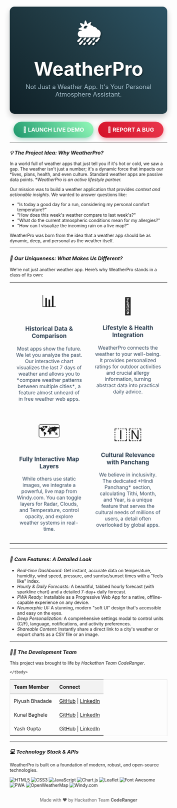 <div align="center">

<div style="border-radius: 15px; background: linear-gradient(45deg, #0f2027, #203a43, #2c5364); color: white; padding: 30px; box-shadow: 0 10px 20px rgba(0,0,0,0.2);">
    <h1 style="font-size: 60px; font-weight: bold; margin: 0; text-shadow: 2px 2px 4px #00000080;">
        <span style="font-size: 72px; display: block; margin-bottom: 10px;">🌦</span>
        WeatherPro
    </h1>
    <p style="font-size: 20px; color: #a7c0cd; margin-top: 10px;">
        Not Just a Weather App. It's Your Personal Atmosphere Assistant.
    </p>
</div>

<div style="margin-top: 25px; display: flex; justify-content: center; flex-wrap: wrap; gap: 15px;">
    <a href="[YOUR_LIVE_DEMO_URL]" style="text-decoration: none; display: inline-block; padding: 15px 30px; font-size: 18px; font-weight: bold; color: white; background: linear-gradient(45deg, #1d976c, #93f9b9); border-radius: 50px; box-shadow: 0 5px 15px rgba(29, 151, 108, 0.4); transition: all 0.3s;">
        🚀 LAUNCH LIVE DEMO
    </a>
    <a href="[YOUR_GITHUB_REPO_URL]/issues" style="text-decoration: none; display: inline-block; padding: 15px 30px; font-size: 18px; font-weight: bold; color: white; background: linear-gradient(45deg, #d31027, #ea384d); border-radius: 50px; box-shadow: 0 5px 15px rgba(211, 16, 39, 0.4); transition: all 0.3s;">
        🐞 REPORT A BUG
    </a>
</div>

</div>

---

### *💡 The Project Idea: Why WeatherPro?*

In a world full of weather apps that just tell you if it's hot or cold, we saw a gap. The weather isn't just a number; it's a dynamic force that impacts our *lives, plans, health, and even culture. Standard weather apps are passive data points. **WeatherPro is an active lifestyle partner.*

Our mission was to build a weather application that provides *context and actionable insights*. We wanted to answer questions like:
* "Is today a good day for a run, considering my personal comfort temperature?"
* "How does this week's weather compare to last week's?"
* "What do the current atmospheric conditions mean for my allergies?"
* "How can I visualize the incoming rain on a live map?"

WeatherPro was born from the idea that a weather app should be as dynamic, deep, and personal as the weather itself.

---

### *🌟 Our Uniqueness: What Makes Us Different?*

We're not just another weather app. Here’s why WeatherPro stands in a class of its own:

<table width="100%" style="border: none; border-collapse: collapse;">
    <tr style="background: none;">
        <td align="center" style="padding: 20px; width: 50%;">
            <div style="font-size: 52px;">📊</div>
            <h3 style="color: #2c3e50;">Historical Data & Comparison</h3>
            <p style="color: #34495e;">Most apps show the future. We let you analyze the past. Our interactive chart visualizes the last 7 days of weather and allows you to *compare weather patterns between multiple cities*, a feature almost unheard of in free weather web apps.</p>
        </td>
        <td align="center" style="padding: 20px; width: 50%;">
            <div style="font-size: 52px;">🌿</div>
            <h3 style="color: #2c3e50;">Lifestyle & Health Integration</h3>
            <p style="color: #34495e;">WeatherPro connects the weather to your well-being. It provides personalized ratings for outdoor activities and crucial allergy information, turning abstract data into practical daily advice.</p>
        </td>
    </tr>
    <tr style="background: none;">
        <td align="center" style="padding: 20px; width: 50%;">
            <div style="font-size: 52px;">🗺</div>
            <h3 style="color: #2c3e50;">Fully Interactive Map Layers</h3>
            <p style="color: #34495e;">While others use static images, we integrate a powerful, live map from Windy.com. You can toggle layers for Radar, Clouds, and Temperature, control opacity, and explore weather systems in real-time.</p>
        </td>
        <td align="center" style="padding: 20px; width: 50%;">
            <div style="font-size: 52px;">🇮🇳</div>
            <h3 style="color: #2c3e50;">Cultural Relevance with Panchang</h3>
            <p style="color: #34495e;">We believe in inclusivity. The dedicated *Hindi Panchang* section, calculating Tithi, Month, and Year, is a unique feature that serves the cultural needs of millions of users, a detail often overlooked by global apps.</p>
        </td>
    </tr>
</table>

---

### *🚀 Core Features: A Detailed Look*

* *Real-time Dashboard:* Get instant, accurate data on temperature, humidity, wind speed, pressure, and sunrise/sunset times with a "feels like" index.
* *Hourly & Daily Forecasts:* A beautiful, tabbed hourly forecast (with sparkline chart) and a detailed 7-day+ daily forecast.
* *PWA Ready:* Installable as a Progressive Web App for a native, offline-capable experience on any device.
* *Neumorphic UI:* A stunning, modern "soft UI" design that's accessible and easy on the eyes.
* *Deep Personalization:* A comprehensive settings modal to control units (C/F), language, notifications, and activity preferences.
* *Shareable Content:* Instantly share a direct link to a city's weather or export charts as a CSV file or an image.

---

### *👨‍💻 The Development Team*

This project was brought to life by *Hackathon Team CodeRanger*.

<table width="100%" style="border: 1px solid #ddd; border-collapse: collapse; margin-top: 1em;">
    <thead>
        <tr style="background-color: #f2f2f2;">
            <th style="padding: 12px; text-align: left;">Team Member</th>
            <th style="padding: 12px; text-align: left;">Connect</th>
        </tr>
    </thead>
    <tbody>
        <tr>
            <tr>
            <td style="padding: 12px;">Piyush Bhadade</td>
            <td style="padding: 12px;"><a href="https://github.com/CreativeSpace27">GitHub</a> | <a href="https://www.linkedin.com/in/piyush-bhadade-18718623b/">LinkedIn</a></td>
        </tr>
            <td style="padding: 12px;">Kunal Baghele</td>
            <td style="padding: 12px;"><a href="https://github.com/KunalBagheleIT27">GitHub</a> | <a href="https://linkedin.com/in/kunalbaghele27/">LinkedIn</a></td>
        </tr>
        <tr>
            <td style="padding: 12px;">Yash Gupta</td>
            <td style="padding: 12px;"><a href="https://github.com/maiyash">GitHub</a> | <a href="https://www.linkedin.com/in/maivyash/">LinkedIn</a></td>
        </tr>
        
    </tbody>
</table>

---

### *💻 Technology Stack & APIs*

WeatherPro is built on a foundation of modern, robust, and open-source technologies.

![HTML5](https://img.shields.io/badge/HTML5-E34F26?style=for-the-badge&logo=html5&logoColor=white)
![CSS3](https://img.shields.io/badge/CSS3-1572B6?style=for-the-badge&logo=css3&logoColor=white)
![JavaScript](https://img.shields.io/badge/JavaScript-F7DF1E?style=for-the-badge&logo=javascript&logoColor=black)
![Chart.js](https://img.shields.io/badge/Chart.js-FF6384?style=for-the-badge&logo=chartdotjs&logoColor=white)
![Leaflet](https://img.shields.io/badge/Leaflet-199900?style=for-the-badge&logo=leaflet&logoColor=white)
![Font Awesome](https://img.shields.io/badge/Font%20Awesome-528DD7?style=for-the-badge&logo=fontawesome&logoColor=white)
![PWA](https://img.shields.io/badge/PWA-5A0FC8?style=for-the-badge&logo=pwa&logoColor=white)
![OpenWeatherMap](https://img.shields.io/badge/OpenWeather-EB6E4B?style=for-the-badge&logo=openweathermap&logoColor=white)
![Windy.com](https://img.shields.io/badge/Windy.com-0074D9?style=for-the-badge)



<div align="center" style="margin-top: 30px; font-size: 14px; color: #555;">
    Made with ❤ by Hackathon Team <strong>CodeRanger</strong>
</div>
